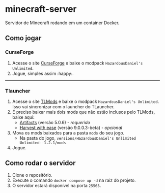 # minecraft-server

Servidor de Minecraft rodando em um container Docker.

## Como jogar

### CurseForge

1. Acesse o site [CurseForge](https://www.curseforge.com/minecraft/modpacks/hazardousdaniels-unlimited) e baixe o modpack `HazardousDaniel's Unlimited`.
2. Jogue, simples assim :happy:.

---

### Tlauncher

1. Acesse o site [TLMods](https://tlmods.org/en/modpacks/hazardousdaniels-unlimited/) e baixe o modpack `HazardousDaniel's Unlimited`. Isso vai sincronizar com o launcher do TLauncher.
2. É preciso baixar mais dois mods que não estão inclusos pelo TLMods, baixe aqui:
    - [Artifacts](https://www.curseforge.com/minecraft/mc-mods/artifacts/files/5384768) (versão 5.0.6) - *requerido*
    - [Harvest with ease](https://www.curseforge.com/minecraft/mc-mods/harvest-with-ease/download/5384545) (versão 9.0.0.3-beta) - *opcional*
3. Mova os mods baixados para a pasta `mods` do seu jogo.
    - Na pasta do jogo, `versions/HazardousDaniel's Unlimited Unlimited--1.2.1/mods`
4. Jogue.

## Como rodar o servidor

1. Clone o repositório.
2. Execute o comando `docker compose up -d` na raiz do projeto.
3. O servidor estará disponível na porta `25565`.
